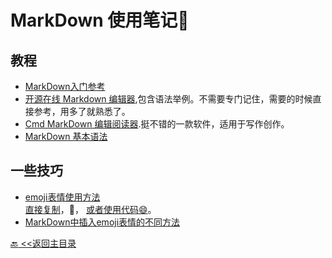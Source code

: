 # MarkDown 使用笔记:horse:
## 教程
  * [MarkDown入门参考](http://itmyhome.com/markdown/article/syntax/headers.html)
  * [开源在线 Markdown 编辑器](https://pandao.github.io/editor.md/index.html),包含语法举例。不需要专门记住，需要的时候直接参考，用多了就熟悉了。
  * [Cmd MarkDown 编辑阅读器](https://www.zybuluo.com/mdeditor).挺不错的一款软件，适用于写作创作。
  * [MarkDown 基本语法](https://github.com/younghz/Markdown)

## 一些技巧

  * [emoji表情使用方法](https://www.jianshu.com/p/e66c9a26a5d5)  
  [直接复制](http://emojihomepage.com/)，🙉， 
  [或者使用代码:smile:](https://emojipedia.org/)。   
  * [MarkDown中插入emoji表情的不同方法](https://blog.csdn.net/u014636245/article/details/82945997) 


  [:back: <<返回主目录](../README.md)

